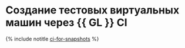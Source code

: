 # Создание тестовых виртуальных машин через {{ GL }} CI

{% include notitle [ci-for-snapshots](../../_tutorials/testing/ci-for-snapshots.md) %}